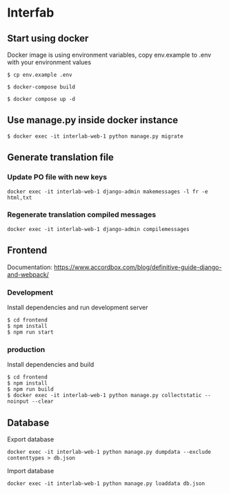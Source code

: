 # Interfab

## Start using docker

Docker image is using environment variables, copy env.example to .env with your environment values
```shell
$ cp env.example .env
```

```shell
$ docker-compose build
```

```shell
$ docker compose up -d
```

## Use manage.py inside docker instance

```shell
$ docker exec -it interlab-web-1 python manage.py migrate
```

## Generate translation file

### Update PO file with new keys
```shell
docker exec -it interlab-web-1 django-admin makemessages -l fr -e html,txt
```

### Regenerate translation compiled messages
```shell
docker exec -it interlab-web-1 django-admin compilemessages
```

## Frontend 
Documentation: https://www.accordbox.com/blog/definitive-guide-django-and-webpack/

### Development
Install dependencies and run development server

```shell
$ cd frontend
$ npm install
$ npm run start
```

### production

Install dependencies and build
```shell
$ cd frontend
$ npm install
$ npm run build
$ docker exec -it interlab-web-1 python manage.py collectstatic --noinput --clear
```

## Database
Export database
```shell
docker exec -it interlab-web-1 python manage.py dumpdata --exclude contenttypes > db.json
``` 

Import database
```shell
docker exec -it interlab-web-1 python manage.py loaddata db.json
``` 
